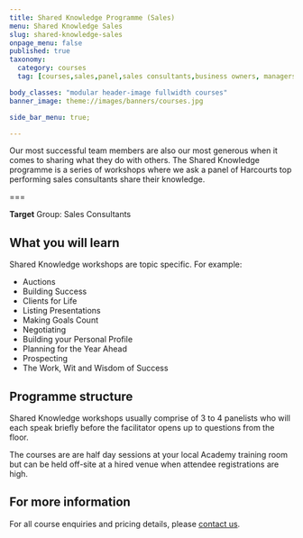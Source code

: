 ```yaml
---
title: Shared Knowledge Programme (Sales)
menu: Shared Knowledge Sales
slug: shared-knowledge-sales
onpage_menu: false
published: true
taxonomy:
  category: courses
  tag: [courses,sales,panel,sales consultants,business owners, managers]

body_classes: "modular header-image fullwidth courses"
banner_image: theme://images/banners/courses.jpg

side_bar_menu: true;

---
```


Our most successful team members are also our most generous when it comes to sharing what they do with others. The Shared Knowledge programme is a series of workshops where we ask a panel of Harcourts top performing sales consultants share their knowledge.

===

**Target** Group: Sales Consultants

## What you will learn
Shared Knowledge workshops are topic specific. For example:
- Auctions
- Building Success
- Clients for Life
- Listing Presentations
- Making Goals Count
- Negotiating
- Building your Personal Profile
- Planning for the Year Ahead
- Prospecting
- The Work, Wit and Wisdom of Success

## Programme structure
Shared Knowledge workshops usually comprise of 3 to 4 panelists who will each speak briefly before the facilitator opens up to questions from the floor.

The courses are are half day sessions at your local Academy training room but can be held off-site at a hired venue when attendee registrations are high.

## For more information
For all course enquiries and pricing details, please [contact us](/about-us/contact-us).
